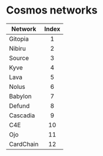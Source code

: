 # Cosmos networks

| Network   | Index |
|-----------|:-----:|
| Gitopia   |   1   |
| Nibiru    |   2   |
| Source    |   3   |
| Kyve      |   4   |
| Lava      |   5   |
| Nolus     |   6   |
| Babylon   |   7   |
| Defund    |   8   |
| Cascadia  |   9   |
| C4E       |  10   |
| Ojo       |  11   |
| CardChain | 12 |
